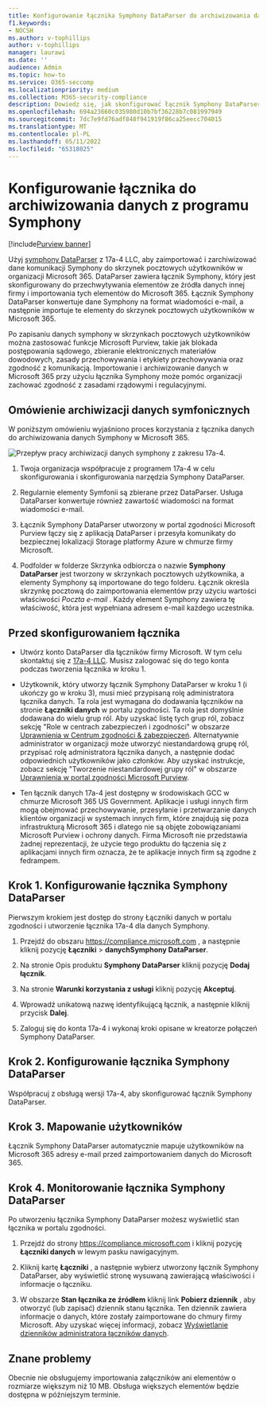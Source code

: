 ```yaml
---
title: Konfigurowanie łącznika Symphony DataParser do archiwizowania danych w Microsoft 365
f1.keywords:
- NOCSH
ms.author: v-tophillips
author: v-tophillips
manager: laurawi
ms.date: ''
audience: Admin
ms.topic: how-to
ms.service: O365-seccomp
ms.localizationpriority: medium
ms.collection: M365-security-compliance
description: Dowiedz się, jak skonfigurować łącznik Symphony DataParser 17a-4 i użyć go do importowania i archiwizowania danych Symphony w Microsoft 365.
ms.openlocfilehash: 694a23660c035980d10b7bf36228b7c081997949
ms.sourcegitcommit: 7dc7e9fd76adf848f941919f86ca25eecc704015
ms.translationtype: MT
ms.contentlocale: pl-PL
ms.lasthandoff: 05/11/2022
ms.locfileid: "65318025"
---
```

# <a name="set-up-a-connector-to-archive-data-from-symphony"></a>Konfigurowanie łącznika do archiwizowania danych z programu Symphony

[!include[Purview banner](../includes/purview-rebrand-banner.md)]

Użyj [symphony DataParser](https://www.17a-4.com/Symphony-dataparser/) z 17a-4 LLC, aby zaimportować i zarchiwizować dane komunikacji Symphony do skrzynek pocztowych użytkowników w organizacji Microsoft 365. DataParser zawiera łącznik Symphony, który jest skonfigurowany do przechwytywania elementów ze źródła danych innej firmy i importowania tych elementów do Microsoft 365. Łącznik Symphony DataParser konwertuje dane Symphony na format wiadomości e-mail, a następnie importuje te elementy do skrzynek pocztowych użytkowników w Microsoft 365.

Po zapisaniu danych symphony w skrzynkach pocztowych użytkowników można zastosować funkcje Microsoft Purview, takie jak blokada postępowania sądowego, zbieranie elektronicznych materiałów dowodowych, zasady przechowywania i etykiety przechowywania oraz zgodność z komunikacją. Importowanie i archiwizowanie danych w Microsoft 365 przy użyciu łącznika Symphony może pomóc organizacji zachować zgodność z zasadami rządowymi i regulacyjnymi.

## <a name="overview-of-archiving-symphony-data"></a>Omówienie archiwizacji danych symfonicznych

W poniższym omówieniu wyjaśniono proces korzystania z łącznika danych do archiwizowania danych Symphony w Microsoft 365.

![Przepływ pracy archiwizacji danych symphony z zakresu 17a-4.](../media/SymphonyDataParserConnectorWorkflow.png)

1. Twoja organizacja współpracuje z programem 17a-4 w celu skonfigurowania i skonfigurowania narzędzia Symphony DataParser.

2. Regularnie elementy Symfonii są zbierane przez DataParser. Usługa DataParser konwertuje również zawartość wiadomości na format wiadomości e-mail.

3. Łącznik Symphony DataParser utworzony w portal zgodności Microsoft Purview łączy się z aplikacją DataParser i przesyła komunikaty do bezpiecznej lokalizacji Storage platformy Azure w chmurze firmy Microsoft.

4. Podfolder w folderze Skrzynka odbiorcza o nazwie **Symphony DataParser** jest tworzony w skrzynkach pocztowych użytkownika, a elementy Symphony są importowane do tego folderu. Łącznik określa skrzynkę pocztową do zaimportowania elementów przy użyciu wartości właściwości *Poczta e-mail* . Każdy element Symphony zawiera tę właściwość, która jest wypełniana adresem e-mail każdego uczestnika.

## <a name="before-you-set-up-a-connector"></a>Przed skonfigurowaniem łącznika

- Utwórz konto DataParser dla łączników firmy Microsoft. W tym celu skontaktuj się z [17a-4 LLC](https://www.17a-4.com/contact/). Musisz zalogować się do tego konta podczas tworzenia łącznika w kroku 1.

- Użytkownik, który utworzy łącznik Symphony DataParser w kroku 1 (i ukończy go w kroku 3), musi mieć przypisaną rolę administratora łącznika danych. Ta rola jest wymagana do dodawania łączników na stronie **Łączniki danych** w portalu zgodności. Ta rola jest domyślnie dodawana do wielu grup ról. Aby uzyskać listę tych grup ról, zobacz sekcję "Role w centrach zabezpieczeń i zgodności" w obszarze [Uprawnienia w Centrum zgodności & zabezpieczeń](../security/office-365-security/permissions-in-the-security-and-compliance-center.md#roles-in-the-security--compliance-center). Alternatywnie administrator w organizacji może utworzyć niestandardową grupę ról, przypisać rolę administratora łącznika danych, a następnie dodać odpowiednich użytkowników jako członków. Aby uzyskać instrukcje, zobacz sekcję "Tworzenie niestandardowej grupy ról" w obszarze [Uprawnienia w portal zgodności Microsoft Purview](microsoft-365-compliance-center-permissions.md#create-a-custom-role-group).

- Ten łącznik danych 17a-4 jest dostępny w środowiskach GCC w chmurze Microsoft 365 US Government. Aplikacje i usługi innych firm mogą obejmować przechowywanie, przesyłanie i przetwarzanie danych klientów organizacji w systemach innych firm, które znajdują się poza infrastrukturą Microsoft 365 i dlatego nie są objęte zobowiązaniami Microsoft Purview i ochrony danych. Firma Microsoft nie przedstawia żadnej reprezentacji, że użycie tego produktu do łączenia się z aplikacjami innych firm oznacza, że te aplikacje innych firm są zgodne z fedrampem.

## <a name="step-1-set-up-a-symphony-dataparser-connector"></a>Krok 1. Konfigurowanie łącznika Symphony DataParser

Pierwszym krokiem jest dostęp do strony Łączniki danych w portalu zgodności i utworzenie łącznika 17a-4 dla danych Symphony.

1. Przejdź do obszaru <https://compliance.microsoft.com> , a następnie kliknij pozycję **Łączniki** >  **danychSymphony DataParser**.

2. Na stronie Opis produktu **Symphony DataParser** kliknij pozycję **Dodaj łącznik**.

3. Na stronie **Warunki korzystania z usługi** kliknij pozycję **Akceptuj**.

4. Wprowadź unikatową nazwę identyfikującą łącznik, a następnie kliknij przycisk **Dalej**.

5. Zaloguj się do konta 17a-4 i wykonaj kroki opisane w kreatorze połączeń Symphony DataParser.

## <a name="step-2-configure-the-symphony-dataparser-connector"></a>Krok 2. Konfigurowanie łącznika Symphony DataParser

Współpracuj z obsługą wersji 17a-4, aby skonfigurować łącznik Symphony DataParser.

## <a name="step-3-map-users"></a>Krok 3. Mapowanie użytkowników

Łącznik Symphony DataParser automatycznie mapuje użytkowników na Microsoft 365 adresy e-mail przed zaimportowaniem danych do Microsoft 365.

## <a name="step-4-monitor-the-symphony-dataparser-connector"></a>Krok 4. Monitorowanie łącznika Symphony DataParser

Po utworzeniu łącznika Symphony DataParser możesz wyświetlić stan łącznika w portalu zgodności.

1. Przejdź do strony <https://compliance.microsoft.com> i kliknij pozycję **Łączniki danych** w lewym pasku nawigacyjnym.

2. Kliknij kartę **Łączniki** , a następnie wybierz utworzony łącznik Symphony DataParser, aby wyświetlić stronę wysuwaną zawierającą właściwości i informacje o łączniku.

3. W obszarze **Stan łącznika ze źródłem** kliknij link **Pobierz dziennik** , aby otworzyć (lub zapisać) dziennik stanu łącznika. Ten dziennik zawiera informacje o danych, które zostały zaimportowane do chmury firmy Microsoft. Aby uzyskać więcej informacji, zobacz [Wyświetlanie dzienników administratora łączników danych](data-connector-admin-logs.md).

## <a name="known-issues"></a>Znane problemy

Obecnie nie obsługujemy importowania załączników ani elementów o rozmiarze większym niż 10 MB. Obsługa większych elementów będzie dostępna w późniejszym terminie.
